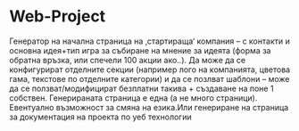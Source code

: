 # Web-Project
Генератор на начална страница на ‚стартираща‘ компания – с контакти и основна идея+тип игра за събиране на мнение за идеята (форма за обратна връзка, или спечели 100 акции ако..). Да може да се конфигурират отделните секции (например лого на компанията, цветова гама, текстове по отделните категории) и да се позлват шаблони – може да се ползват/модифицират безплатни такива + създаване на поне 1 собствен. Генерираната страница е една (а не много страници). Евентуално възможност за смяна на езика.Или генериране на страница за документация на проекта по уеб технологии
